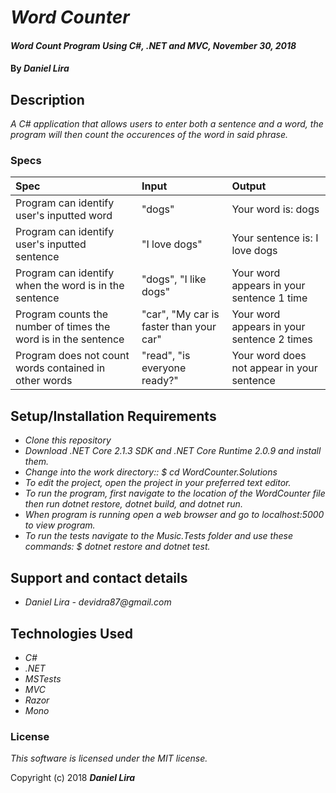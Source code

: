 # _Word Counter_

#### _Word Count Program Using C#, .NET and MVC, November 30, 2018_

#### By _**Daniel Lira**_

## Description

_A C# application that allows users to enter both a sentence and a word, the program will then count the occurences of the word in said phrase._

### Specs
| Spec | Input | Output |
| :-------------     | :------------- | :------------- |
| Program can identify user's inputted word | "dogs" | Your word is: dogs  |
| Program can identify user's inputted sentence | "I love dogs" | Your sentence is: I love dogs  |
| Program can identify when the word is in the sentence | "dogs", "I like dogs" | Your word appears in your sentence 1 time |
| Program counts the number of times the word is in the sentence | "car", "My car is faster than your car" | Your word appears in your sentence 2 times  | 
| Program does not count words contained in other words | "read", "is everyone ready?" | Your word does not appear in your sentence |

## Setup/Installation Requirements

*  _Clone this repository_
* _Download .NET Core 2.1.3 SDK and .NET Core Runtime 2.0.9 and install them._
* _Change into the work directory:: $ cd WordCounter.Solutions_
* _To edit the project, open the project in your preferred text editor._
* _To run the program, first navigate to the location of the WordCounter file then run dotnet restore, dotnet build, and dotnet run._
* _When program is running open a web browser and go to localhost:5000 to view program._
* _To run the tests navigate to the Music.Tests folder and use these commands: $ dotnet restore and dotnet test._ 

## Support and contact details

* _Daniel Lira - devidra87@gmail.com_


## Technologies Used

* _C#_
* _.NET_
* _MSTests_
* _MVC_
* _Razor_
* _Mono_

### License

*This software is licensed under the MIT license.*

Copyright (c) 2018 **_Daniel Lira_**

